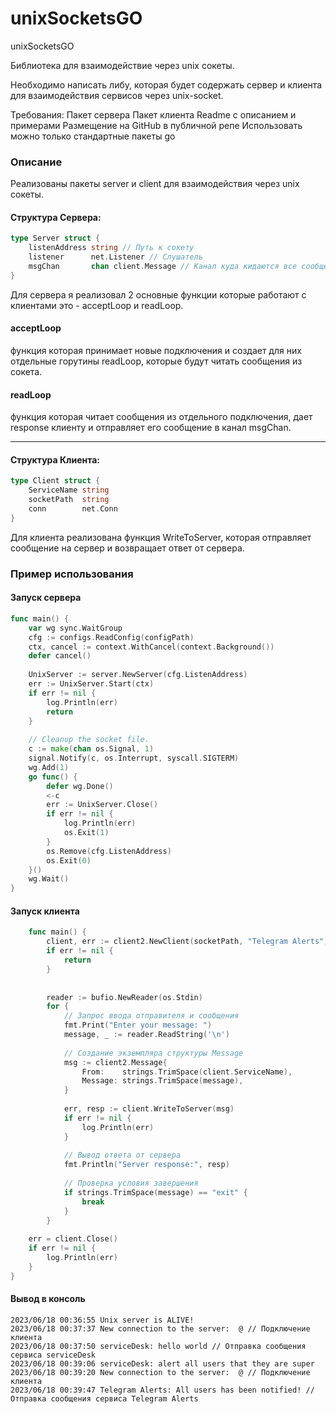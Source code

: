 # unixSocketsGO
unixSocketsGO

Библиотека для взаимодействие через unix сокеты.

Необходимо написать либу, которая будет содержать сервер и клиента для взаимодействия сервисов через unix-socket. 

Требования:
Пакет сервера
Пакет клиента
Readme с описанием и примерами
Размещение на GitHub в публичной репе
Использовать можно только стандартные пакеты go

### Описание

Реализованы пакеты server и client для взаимодействия через unix сокеты.
#### Структура Сервера:
```go
type Server struct {
    listenAddress string // Путь к сокету
    listener      net.Listener // Слушатель
    msgChan       chan client.Message // Канал куда кидаются все сообщения, которые приходят на сервер
}
```

Для сервера я реализовал 2 основные функции которые работают с клиентами это - acceptLoop и readLoop.

#### acceptLoop
функция которая принимает новые подключения и создает для них отдельные горутины readLoop, которые будут читать сообщения из сокета.

#### readLoop 
функция которая читает сообщения из отдельного подключения, дает response клиенту и отправляет его сообщение в канал msgChan.

-----------------------------------

#### Структура Клиента:
```go
type Client struct {
	ServiceName string
	socketPath  string
	conn        net.Conn
}
```

Для клиента реализована функция WriteToServer, которая отправляет сообщение на сервер и возвращает ответ от сервера.




### Пример использования

#### Запуск сервера
```go
func main() {
    var wg sync.WaitGroup
    cfg := configs.ReadConfig(configPath)
    ctx, cancel := context.WithCancel(context.Background())
    defer cancel()
    
    UnixServer := server.NewServer(cfg.ListenAddress)
    err := UnixServer.Start(ctx)
    if err != nil {
        log.Println(err)
        return
    }
    
    // Cleanup the socket file.
    c := make(chan os.Signal, 1)
    signal.Notify(c, os.Interrupt, syscall.SIGTERM)
    wg.Add(1)
    go func() {
        defer wg.Done()
        <-c
        err := UnixServer.Close()
        if err != nil {
            log.Println(err)
            os.Exit(1)
        }
        os.Remove(cfg.ListenAddress)
        os.Exit(0)
    }()
    wg.Wait()
}
```

#### Запуск клиента
```go
    func main() {
        client, err := client2.NewClient(socketPath, "Telegram Alerts")
        if err != nil {
            return
        }
		
        
        reader := bufio.NewReader(os.Stdin)
        for {
            // Запрос ввода отправителя и сообщения
            fmt.Print("Enter your message: ")
            message, _ := reader.ReadString('\n')
            
            // Создание экземпляра структуры Message
            msg := client2.Message{
                From:    strings.TrimSpace(client.ServiceName),
                Message: strings.TrimSpace(message),
            }
            
            err, resp := client.WriteToServer(msg)
            if err != nil {
                log.Println(err)
            }
            
            // Вывод ответа от сервера
            fmt.Println("Server response:", resp)
            
            // Проверка условия завершения
            if strings.TrimSpace(message) == "exit" {
                break
            }
        }
		
    err = client.Close()
    if err != nil {
        log.Println(err)
    }
}
```


#### Вывод в консоль
```
2023/06/18 00:36:55 Unix server is ALIVE!
2023/06/18 00:37:37 New connection to the server:  @ // Подключение клиента
2023/06/18 00:37:50 serviceDesk: hello world // Отправка сообщения сервиса serviceDesk
2023/06/18 00:39:06 serviceDesk: alert all users that they are super
2023/06/18 00:39:20 New connection to the server:  @ // Подключение клиента
2023/06/18 00:39:47 Telegram Alerts: All users has been notified! // Отправка сообщения сервиса Telegram Alerts
```


